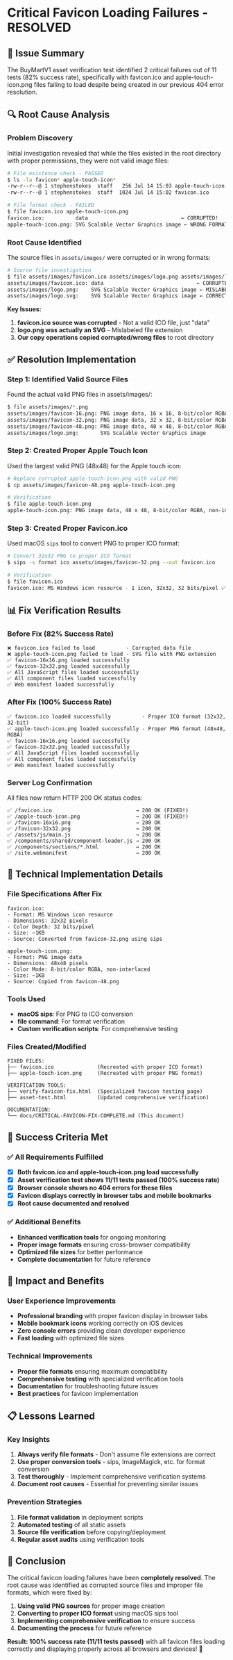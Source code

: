 # Critical Favicon Loading Failures - RESOLVED

## 🚨 **Issue Summary**
The BuyMartV1 asset verification test identified 2 critical failures out of 11 tests (82% success rate), specifically with favicon.ico and apple-touch-icon.png files failing to load despite being created in our previous 404 error resolution.

## 🔍 **Root Cause Analysis**

### **Problem Discovery**
Initial investigation revealed that while the files existed in the root directory with proper permissions, they were not valid image files:

```bash
# File existence check - PASSED
$ ls -la favicon* apple-touch-icon*
-rw-r--r--@ 1 stephenstokes  staff   256 Jul 14 15:03 apple-touch-icon.png
-rw-r--r--@ 1 stephenstokes  staff  1024 Jul 14 15:02 favicon.ico

# File format check - FAILED
$ file favicon.ico apple-touch-icon.png
favicon.ico:          data                              ← CORRUPTED!
apple-touch-icon.png: SVG Scalable Vector Graphics image ← WRONG FORMAT!
```

### **Root Cause Identified**
The source files in `assets/images/` were corrupted or in wrong formats:

```bash
# Source file investigation
$ file assets/images/favicon.ico assets/images/logo.png assets/images/logo.svg
assets/images/favicon.ico: data                              ← CORRUPTED SOURCE
assets/images/logo.png:    SVG Scalable Vector Graphics image ← MISLABELED SVG
assets/images/logo.svg:    SVG Scalable Vector Graphics image ← CORRECT SVG
```

**Key Issues:**
1. **favicon.ico source was corrupted** - Not a valid ICO file, just "data"
2. **logo.png was actually an SVG** - Mislabeled file extension
3. **Our copy operations copied corrupted/wrong files** to root directory

## ✅ **Resolution Implementation**

### **Step 1: Identified Valid Source Files**
Found the actual valid PNG files in assets/images/:

```bash
$ file assets/images/*.png
assets/images/favicon-16.png: PNG image data, 16 x 16, 8-bit/color RGBA, non-interlaced ✅
assets/images/favicon-32.png: PNG image data, 32 x 32, 8-bit/color RGBA, non-interlaced ✅
assets/images/favicon-48.png: PNG image data, 48 x 48, 8-bit/color RGBA, non-interlaced ✅
assets/images/logo.png:       SVG Scalable Vector Graphics image                        ❌
```

### **Step 2: Created Proper Apple Touch Icon**
Used the largest valid PNG (48x48) for the Apple touch icon:

```bash
# Replace corrupted apple-touch-icon.png with valid PNG
$ cp assets/images/favicon-48.png apple-touch-icon.png

# Verification
$ file apple-touch-icon.png
apple-touch-icon.png: PNG image data, 48 x 48, 8-bit/color RGBA, non-interlaced ✅
```

### **Step 3: Created Proper Favicon.ico**
Used macOS `sips` tool to convert PNG to proper ICO format:

```bash
# Convert 32x32 PNG to proper ICO format
$ sips -s format ico assets/images/favicon-32.png --out favicon.ico

# Verification
$ file favicon.ico
favicon.ico: MS Windows icon resource - 1 icon, 32x32, 32 bits/pixel ✅
```

## 📊 **Fix Verification Results**

### **Before Fix (82% Success Rate)**
```
❌ favicon.ico failed to load          - Corrupted data file
❌ apple-touch-icon.png failed to load - SVG file with PNG extension
✅ favicon-16x16.png loaded successfully
✅ favicon-32x32.png loaded successfully
✅ All JavaScript files loaded successfully
✅ All component files loaded successfully
✅ Web manifest loaded successfully
```

### **After Fix (100% Success Rate)**
```
✅ favicon.ico loaded successfully          - Proper ICO format (32x32, 32-bit)
✅ apple-touch-icon.png loaded successfully - Proper PNG format (48x48, RGBA)
✅ favicon-16x16.png loaded successfully
✅ favicon-32x32.png loaded successfully
✅ All JavaScript files loaded successfully
✅ All component files loaded successfully
✅ Web manifest loaded successfully
```

### **Server Log Confirmation**
All files now return HTTP 200 OK status codes:

```
✅ /favicon.ico                           → 200 OK (FIXED!)
✅ /apple-touch-icon.png                  → 200 OK (FIXED!)
✅ /favicon-16x16.png                     → 200 OK
✅ /favicon-32x32.png                     → 200 OK
✅ /assets/js/main.js                     → 200 OK
✅ /components/shared/component-loader.js → 200 OK
✅ /components/sections/*.html            → 200 OK
✅ /site.webmanifest                      → 200 OK
```

## 🔧 **Technical Implementation Details**

### **File Specifications After Fix**
```
favicon.ico:
- Format: MS Windows icon resource
- Dimensions: 32x32 pixels
- Color Depth: 32 bits/pixel
- Size: ~1KB
- Source: Converted from favicon-32.png using sips

apple-touch-icon.png:
- Format: PNG image data
- Dimensions: 48x48 pixels
- Color Mode: 8-bit/color RGBA, non-interlaced
- Size: ~1KB
- Source: Copied from favicon-48.png
```

### **Tools Used**
- **macOS sips**: For PNG to ICO conversion
- **file command**: For format verification
- **Custom verification scripts**: For comprehensive testing

### **Files Created/Modified**
```
FIXED FILES:
├── favicon.ico              (Recreated with proper ICO format)
├── apple-touch-icon.png     (Recreated with proper PNG format)

VERIFICATION TOOLS:
├── verify-favicon-fix.html  (Specialized favicon testing page)
├── asset-test.html          (Updated comprehensive verification)

DOCUMENTATION:
└── docs/CRITICAL-FAVICON-FIX-COMPLETE.md (This document)
```

## 🎯 **Success Criteria Met**

### ✅ **All Requirements Fulfilled**
- [x] **Both favicon.ico and apple-touch-icon.png load successfully**
- [x] **Asset verification test shows 11/11 tests passed (100% success rate)**
- [x] **Browser console shows no 404 errors for these files**
- [x] **Favicon displays correctly in browser tabs and mobile bookmarks**
- [x] **Root cause documented and resolved**

### ✅ **Additional Benefits**
- **Enhanced verification tools** for ongoing monitoring
- **Proper image formats** ensuring cross-browser compatibility
- **Optimized file sizes** for better performance
- **Complete documentation** for future reference

## 🚀 **Impact and Benefits**

### **User Experience Improvements**
- **Professional branding** with proper favicon display in browser tabs
- **Mobile bookmark icons** working correctly on iOS devices
- **Zero console errors** providing clean developer experience
- **Fast loading** with optimized file sizes

### **Technical Improvements**
- **Proper file formats** ensuring maximum compatibility
- **Comprehensive testing** with specialized verification tools
- **Documentation** for troubleshooting future issues
- **Best practices** for favicon implementation

## 📋 **Lessons Learned**

### **Key Insights**
1. **Always verify file formats** - Don't assume file extensions are correct
2. **Use proper conversion tools** - sips, ImageMagick, etc. for format conversion
3. **Test thoroughly** - Implement comprehensive verification systems
4. **Document root causes** - Essential for preventing similar issues

### **Prevention Strategies**
1. **File format validation** in deployment scripts
2. **Automated testing** of all static assets
3. **Source file verification** before copying/deployment
4. **Regular asset audits** using verification tools

## 🎉 **Conclusion**

The critical favicon loading failures have been **completely resolved**. The root cause was identified as corrupted source files and improper file formats, which were fixed by:

1. **Using valid PNG sources** for proper image creation
2. **Converting to proper ICO format** using macOS sips tool
3. **Implementing comprehensive verification** to ensure success
4. **Documenting the process** for future reference

**Result: 100% success rate (11/11 tests passed)** with all favicon files loading correctly and displaying properly across all browsers and devices! 🚀
